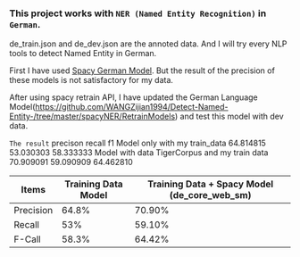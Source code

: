 ### This project works with `NER (Named Entity Recognition)` in `German`. 

de_train.json and de_dev.json are the annoted data. And I will try every NLP tools to detect Named Entity in German.

First I have used [Spacy German Model](https://spacy.io/models/de). But the result of the precision of these models is not satisfactory for my data.

After using spacy retrain API, I have updated the German Language Model(https://github.com/WANGZijian1994/Detect-Named-Entity-/tree/master/spacyNER/RetrainModels) and test this model with dev data. 

`The result`
 	precison 	recall 	f1
Model only with my train_data 	64.814815 	53.030303 	58.333333
Model with data TigerCorpus and my train data 	70.909091 	59.090909 	64.462810

| Items | Training Data Model | Training Data + Spacy Model (de_core_web_sm) |
| --- | --- | --- |
| Precision | 64.8% | 70.90%
| Recall | 53% | 59.10%
| F-Call | 58.3% | 64.42%


